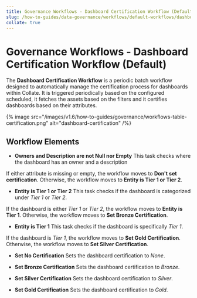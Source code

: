 ```yaml
---
title: Governance Workflows - Dashboard Certification Workflow (Default)
slug: /how-to-guides/data-governance/workflows/default-workflows/dashboard-certification
collate: true
---
```


# Governance Workflows - Dashboard Certification Workflow (Default)

The **Dashboard Certification Workflow** is a periodic batch workflow designed to automatically manage the certification process for dashboards within Collate.
It is triggered periodically based on the configured scheduled, it fetches the assets based on the filters and it certifies dashboards based on their attributes.

{% image src="/images/v1.6/how-to-guides/governance/workflows-table-certification.png" alt="dashboard-certification" /%}

## Workflow Elements

- **Owners and Description are not Null nor Empty**
This task checks where the dashboard has an owner and a description

If either attribute is missing or empty, the workflow moves to **Don't set certification**.
Otherwise, the workflow moves to **Entity is Tier 1 or Tier 2**.

- **Entity is Tier 1 or Tier 2**
This task checks if the dashboard is categorized under *Tier 1* or *Tier 2*.

If the dashboard is either *Tier 1* or *Tier 2*, the workflow moves to **Entity is Tier 1**.
Otherwise, the workflow moves to **Set Bronze Certification**.

- **Entity is Tier 1**
This task checks if the dashboard is specifically *Tier 1*.

If the dashboard is *Tier 1*, the workflow moves to **Set Gold Certification**.
Otherwise, the workflow moves to **Set Silver Certification**.

- **Set No Certification**
Sets the dashboard certification to *None*.

- **Set Bronze Certification**
Sets the dashboard certification to *Bronze*.

- **Set Silver Certification**
Sets the dashboard certification to *Silver*.

- **Set Gold Certification**
Sets the dashboard certification to *Gold*.
